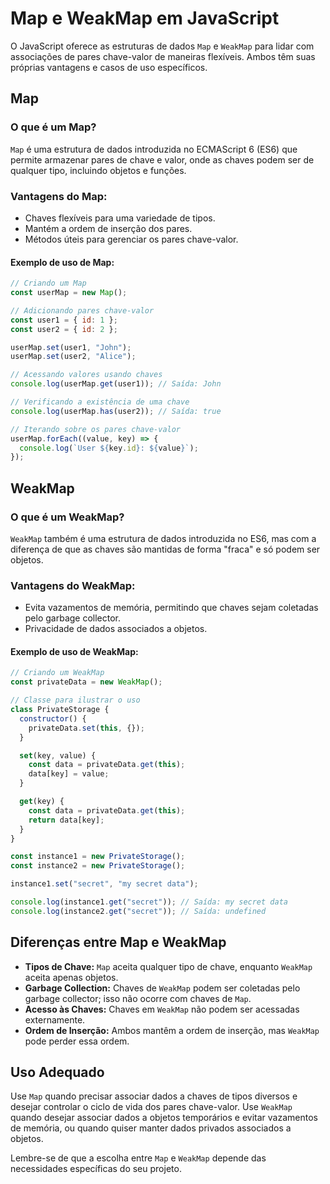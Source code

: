 # Map e WeakMap em JavaScript

O JavaScript oferece as estruturas de dados `Map` e `WeakMap` para lidar com associações de pares chave-valor de maneiras flexíveis. Ambos têm suas próprias vantagens e casos de uso específicos.

## Map

### O que é um Map?

`Map` é uma estrutura de dados introduzida no ECMAScript 6 (ES6) que permite armazenar pares de chave e valor, onde as chaves podem ser de qualquer tipo, incluindo objetos e funções.

### Vantagens do Map:

- Chaves flexíveis para uma variedade de tipos.
- Mantém a ordem de inserção dos pares.
- Métodos úteis para gerenciar os pares chave-valor.

#### Exemplo de uso de Map:

```javascript
// Criando um Map
const userMap = new Map();

// Adicionando pares chave-valor
const user1 = { id: 1 };
const user2 = { id: 2 };

userMap.set(user1, "John");
userMap.set(user2, "Alice");

// Acessando valores usando chaves
console.log(userMap.get(user1)); // Saída: John

// Verificando a existência de uma chave
console.log(userMap.has(user2)); // Saída: true

// Iterando sobre os pares chave-valor
userMap.forEach((value, key) => {
  console.log(`User ${key.id}: ${value}`);
});
```

## WeakMap

### O que é um WeakMap?

`WeakMap` também é uma estrutura de dados introduzida no ES6, mas com a diferença de que as chaves são mantidas de forma "fraca" e só podem ser objetos.

### Vantagens do WeakMap:

- Evita vazamentos de memória, permitindo que chaves sejam coletadas pelo garbage collector.
- Privacidade de dados associados a objetos.

#### Exemplo de uso de WeakMap:

```javascript
// Criando um WeakMap
const privateData = new WeakMap();

// Classe para ilustrar o uso
class PrivateStorage {
  constructor() {
    privateData.set(this, {});
  }

  set(key, value) {
    const data = privateData.get(this);
    data[key] = value;
  }

  get(key) {
    const data = privateData.get(this);
    return data[key];
  }
}

const instance1 = new PrivateStorage();
const instance2 = new PrivateStorage();

instance1.set("secret", "my secret data");

console.log(instance1.get("secret")); // Saída: my secret data
console.log(instance2.get("secret")); // Saída: undefined
```

## Diferenças entre Map e WeakMap

- **Tipos de Chave:** `Map` aceita qualquer tipo de chave, enquanto `WeakMap` aceita apenas objetos.
- **Garbage Collection:** Chaves de `WeakMap` podem ser coletadas pelo garbage collector; isso não ocorre com chaves de `Map`.
- **Acesso às Chaves:** Chaves em `WeakMap` não podem ser acessadas externamente.
- **Ordem de Inserção:** Ambos mantêm a ordem de inserção, mas `WeakMap` pode perder essa ordem.

## Uso Adequado

Use `Map` quando precisar associar dados a chaves de tipos diversos e desejar controlar o ciclo de vida dos pares chave-valor. Use `WeakMap` quando desejar associar dados a objetos temporários e evitar vazamentos de memória, ou quando quiser manter dados privados associados a objetos.

Lembre-se de que a escolha entre `Map` e `WeakMap` depende das necessidades específicas do seu projeto.
